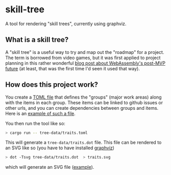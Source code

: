# skill-tree

A tool for rendering "skill trees", currently using graphviz.

## What is a skill tree?

A "skill tree" is a useful way to try and map out the "roadmap" for a
project. The term is borrowed from video games, but it was first
applied to project planning in this rather wonderful [blog post about
WebAssembly's post-MVP future][wasm] (at least, that was the first
time I'd seen it used that way).

[wasm]: https://hacks.mozilla.org/2018/10/webassemblys-post-mvp-future/

## How does this project work?

You create a [TOML file](tree-data/traits.toml) that defines the
"groups" (major work areas) along with the items in each group. These
items can be linked to github issues or other urls, and you can create
dependencies between groups and items. Here is an [example of such a
file](tree-data/traits.toml).

You then run the tool like so:

```bash
> cargo run -- tree-data/traits.toml
```

This will generate a `tree-data/traits.dot` file. This file can be rendered to an SVG
like so (you have to have installed [graphviz])

[graphviz]: https://www.graphviz.org/

```bash
> dot -Tsvg tree-data/traits.dot  > traits.svg
```

which will generate an SVG file ([example](tree-data/traits.svg)).


